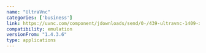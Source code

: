 ```yaml
---
name: "UltraVnc"
categories: ['business']
link: https://uvnc.com/component/jdownloads/send/0-/439-ultravnc-1409-x86-setup.html?Itemid=0
compatibility: emulation
versionFrom: "1.4.3.6"
type: applications
---
```


